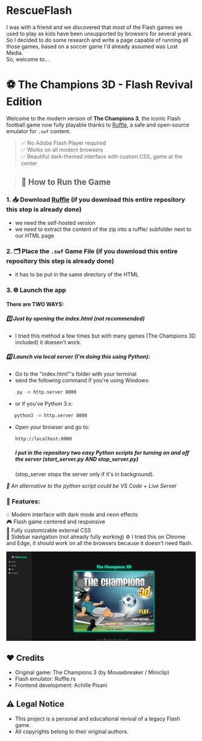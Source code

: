 # RescueFlash
I was with a friend and we discovered that most of the Flash games we used to play as kids have been unsupported by browsers for several years.  
So I decided to do some research and write a page capable of running all those games, based on a soccer game I'd already assumed was Lost Media.  
So, welcome to...  

# ⚽ The Champions 3D - Flash Revival Edition

Welcome to the modern version of **The Champions 3**, the iconic Flash football game now fully playable thanks to [Ruffle](https://ruffle.rs/), a safe and open-source emulator for `.swf` content.

> ✅ No Adobe Flash Player required  
> ✅ Works on all modern browsers  
> ✅ Beautiful dark-themed interface with custom CSS, game at the center

> ## 🚀 How to Run the Game

 ### 1. 📥 Download [Ruffle](https://ruffle.rs) (if you download this entire repository this step is already done) 
   - we need the self-hosted version
   - we need to extract the content of the zip into a ruffle/ subfolder next to our HTML page

### 2. 🗂 Place the `.swf` Game File (if you download this entire repository this step is already done)
  - it has to be put in the same directory of the HTML

### 3. 🌐 Launch the app
#### There are TWO WAYS:
##### 1️⃣ Just by opening the index.html (not recommended)
  - I tried this method a few times but with many games (The Champions 3D included) it doesen't work.
##### 2️⃣ Launch via local server (I'm doing this using Python):
  - Go to the "index.html"'s folder with your terminal
  - send the following command if you're using Windows:
```bash
    py -m http.server 8000
 ```
  - or if you've Python 3.x:
```bash
   python3 -m http.server 8000
 ```
- Open your browser and go to:
    ```bash
   http://localhost:8000
    ```

    ##### I put in the repository two easy Python scripts for turning on and off the server (start_server.py AND stop_server.py)
  (stop_server stops the server only if it's in background).

*🔄 An alternative to the python script could be VS Code + Live Server*

### 🧠 Features:
💡 Modern interface with dark mode and neon effects  
🎮 Flash game centered and responsive  
🎨 Fully customizable external CSS  
🧱 Sidebar navigation (not already fully working)
⚙️ I tried this on Chrome and Edge, it should work on all the browsers because it doesn't need flash.  

![Game preview](img/Screenshot.png)


## ❤️ Credits
- Original game: The Champions 3 (by Mousebreaker / Miniclip)
- Flash emulator: Ruffle.rs
- Frontend development: Achille Pisani

## ⚠️ Legal Notice
- This project is a personal and educational revival of a legacy Flash game.
- All copyrights belong to their original authors.
